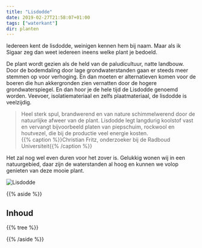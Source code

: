 ```yaml
---
title: "Lisdodde"
date: 2019-02-27T21:58:07+01:00
tags: ["waterkant"]
dir: planten
---
```


Iedereen kent de lisdodde, weinigen kennen hem bij naam. Maar als ik Sigaar zeg dan weet iedereen ineens welke plant je bedoeld.


De plant wordt gezien als de held van de paludicultuur, natte landbouw. 
Door de bodemdaling door lage grondwaterstanden gaan er steeds meer stemmen op voor verhoging. 
En dan moeten er alternatieven komen voor de boeren die hun akkergronden zien vernatten door de hogere grondwaterspiegel. 
En dan hoor je de hele tijd de Lisdodde genoemd worden. Veevoer, isolatiemateriaal en zelfs plaatmateriaal, 
de lisdodde is veelzijdig.

> Heel sterk spul, brandwerend en van nature schimmelwerend door de natuurlijke afweer van de plant. 
> Lisdodde legt langdurig koolstof vast en vervangt bijvoorbeeld platen van piepschuim, rockwool en houtvezel, 
> die bij de productie veel energie kosten.  
> {{% caption %}}Christian Fritz, onderzoeker bij de Radboud Universiteit{{% /caption %}}

Het zal nog wel even duren voor het zover is. Gelukkig wonen wij in een natuurgebied, daar zijn de waterstanden al 
hoog en kunnen we volop genieten van deze mooie plant.

![Lisdodde](/images/lisdodde.jpg)

{{% aside %}}
## Inhoud
{{% tree %}}

{{% /aside %}}